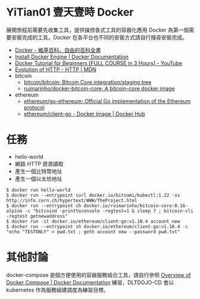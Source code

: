# YiTian01 壹天壹時 Docker

展開旅程前需要先收集工具，提供操控各式工具的容器化應用 Docker 為第一個需要安裝完成的工具。Docker 在各平台也不同的安裝方式請自行搜尋安裝完成。

- [Docker - 維基百科，自由的百科全書](https://zh.wikipedia.org/zh-tw/Docker)
- [Install Docker Engine | Docker Documentation](https://docs.docker.com/engine/install/)
- [Docker Tutorial for Beginners [FULL COURSE in 3 Hours] - YouTube](https://www.youtube.com/watch?v=3c-iBn73dDE)
- [Evolution of HTTP - HTTP | MDN](https://developer.mozilla.org/en-US/docs/Web/HTTP/Basics_of_HTTP/Evolution_of_HTTP#invention_of_the_world_wide_web)
- bitcoin
  - [bitcoin/bitcoin: Bitcoin Core integration/staging tree](https://github.com/bitcoin/bitcoin)
  - [ruimarinho/docker-bitcoin-core: A bitcoin-core docker image](https://github.com/ruimarinho/docker-bitcoin-core)
- ethereum
  - [ethereum/go-ethereum: Official Go implementation of the Ethereum protocol](https://github.com/ethereum/go-ethereum)
  - [ethereum/client-go - Docker Image | Docker Hub](https://hub.docker.com/r/ethereum/client-go)

# 任務

- hello-world
- 網路 HTTP 資源讀取
- 產生一個比特幣地址
- 產生一個以太坊地址

```
$ docker run hello-world
$ docker run --entrypoint curl docker.io/bitnami/kubectl:1.22 -sv http://info.cern.ch/hypertext/WWW/TheProject.html
$ docker run --entrypoint sh docker.io/ruimarinho/bitcoin-core:0.16-alpine -c "bitcoind -printtoconsole -regtest=1 & sleep 7 ; bitcoin-cli -regtest getnewaddress"
$ docker run -it docker.io/ethereum/client-go:v1.10.4 account new
$ docker run --entrypoint sh docker.io/ethereum/client-go:v1.10.4 -c "echo "TESTONLY" > pwd.txt ; geth account new --password pwd.txt"
```

# 其他討論

docker-compose 是個方便使用的容器服務組合工具，請自行參照 [Overview of Docker Compose | Docker Documentation](https://docs.docker.com/compose/) 練習，DLTDOJO-CD 會以 kubernetes 作為服務組建調度為練習目標。